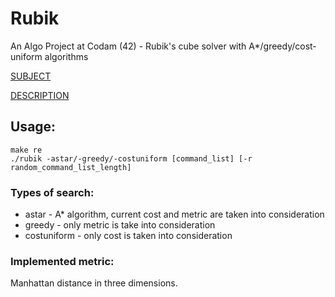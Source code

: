 # Rubik
An Algo Project at Codam (42) - Rubik's cube solver with A*/greedy/cost-uniform algorithms

[SUBJECT](/SUBJECT.en.pdf)

[DESCRIPTION](https://github.com/k-off/Rubik/wiki)

## Usage:
```
make re
./rubik -astar/-greedy/-costuniform [command_list] [-r random_command_list_length]
```
### Types of search:
 - astar - A* algorithm, current cost and metric are taken into consideration
 - greedy - only metric is take into consideration
 - costuniform - only cost is taken into consideration
 
 ### Implemented metric:
 Manhattan distance in three dimensions.
